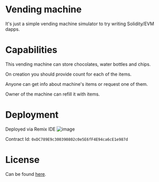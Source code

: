 # Vending machine

It's just a simple vending machine simulator to try writing Solidity/EVM dapps.

# Capabilities

This vending machine can store chocolates, water bottles and chips.

On creation you should provide count for each of the items.

Anyone can get info about machine's items or request one of them.

Owner of the machine can refill it with items.

# Deployment

Deployed via Remix IDE
![image](https://github.com/Mifom/evm_vending_machine/assets/23462908/1a8a22ac-f6dd-4f25-9858-d6f97bedead2)

Contract Id: `0xDC789E9c300390802c0e5E6fF4E94ca6cE1e987d`

# License

Can be found [here](./LICENSE).
